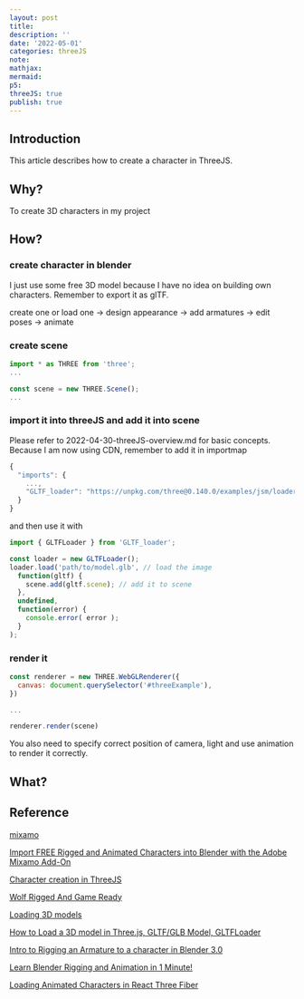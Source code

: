 ```yaml
---
layout: post
title:
description: ''
date: '2022-05-01'
categories: threeJS
note:
mathjax:
mermaid:
p5:
threeJS: true
publish: true
---
```


## Introduction

This article describes how to create a character in ThreeJS.

## Why?

To create 3D characters in my project

## How?

### create character in blender

I just use some free 3D model because I have no idea on building own characters. Remember to export it as glTF.

create one or load one -> design appearance -> add armatures -> edit poses -> animate

### create scene

```javascript
import * as THREE from 'three';
...

const scene = new THREE.Scene();
...
```

### import it into threeJS and add it into scene

Please refer to 2022-04-30-threeJS-overview.md for basic concepts. Because I am now using CDN, remember to add it in importmap

```javascript
{
  "imports": {
    ...,
    "GLTF_loader": "https://unpkg.com/three@0.140.0/examples/jsm/loaders/GLTFLoader.js"
  }
}
```

and then use it with

```javascript
import { GLTFLoader } from 'GLTF_loader';

const loader = new GLTFLoader();
loader.load('path/to/model.glb', // load the image
  function(gltf) {
    scene.add(gltf.scene); // add it to scene
  },
  undefined,
  function(error) {
    console.error( error );
  }
);
```

### render it

```javascript
const renderer = new THREE.WebGLRenderer({
  canvas: document.querySelector('#threeExample'),
})

...

renderer.render(scene)
```

You also need to specify correct position of camera, light and use animation to render it correctly.

## What?

<div id='' class='h-screen justify-center items-center'>
  <canvas id='threeExample' class='object-scale-down'>
  </canvas>
</div>

<script type="module">
  import * as THREE from 'three';
  import { GLTFLoader } from 'GLTF_loader';

  const scene = new THREE.Scene();
  
  const fieldOfView = 75
  const aspectRatio = window.innerWidth / window.innerHeight
  const nearestDistance = 0.1
  const farthestDistance = 1000
  const camera = new THREE.PerspectiveCamera(fieldOfView, aspectRatio, nearestDistance, farthestDistance)
  camera.position.set(0,1,2);

  const light = new THREE.DirectionalLight(0xffffff, 1)
  light.position.set(2,2,5);
  scene.add(light)

  const loader = new GLTFLoader();

  const renderer = new THREE.WebGLRenderer({
    canvas: document.querySelector('#threeExample'),
  })
  loader.load(
    '{{site.baseurl}}/assets/3d/cat.glb',
    function(glb) {
      console.log('load successfully')
      const root = glb.scene
      root.scale.set(0.5,0.5,0.5)
      scene.add(glb.scene);
    },
    undefined,
    function(error) {
      console.error(error);
    }
  );

  renderer.setSize(window.innerWidth, window.innerHeight)
  renderer.setPixelRatio(window.devicePixelRatio)
  renderer.shadowMap.enable = true
  renderer.gammaOutput = true

  function animate() {
    requestAnimationFrame(animate)
    renderer.render(scene, camera)
  }

animate()
</script>

## Reference

[mixamo](https://www.mixamo.com/#/)

[Import FREE Rigged and Animated Characters into Blender with the Adobe Mixamo Add-On](https://www.youtube.com/watch?v=yDc-E-o_I-c)

[Character creation in ThreeJS](https://blog.farazshaikh.com/stories/character-creation-in-three-js/)

[Wolf Rigged And Game Ready](https://free3d.com/3d-model/wolf-rigged-and-game-ready-42808.html)

[Loading 3D models](https://threejs.org/docs/#manual/en/introduction/Loading-3D-models)

[How to Load a 3D model in Three.js, GLTF/GLB Model, GLTFLoader](https://www.youtube.com/watch?v=yPA2z7fl4J8)

[Intro to Rigging an Armature to a character in Blender 3.0](https://www.youtube.com/watch?v=9dZjcFW3BRY)

[Learn Blender Rigging and Animation in 1 Minute!](https://www.youtube.com/watch?v=LNchKgHDgVU)

[Loading Animated Characters in React Three Fiber](https://www.youtube.com/watch?v=q7yH_ajINpA&t=596s)
